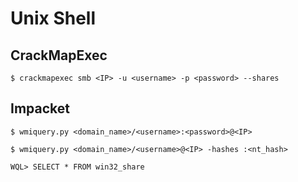 # Unix Shell

## CrackMapExec

`$ crackmapexec smb <IP> -u <username> -p <password> --shares`

## Impacket

`$ wmiquery.py <domain_name>/<username>:<password>@<IP>`

`$ wmiquery.py <domain_name>/<username>@<IP> -hashes :<nt_hash>`

```
WQL> SELECT * FROM win32_share
```